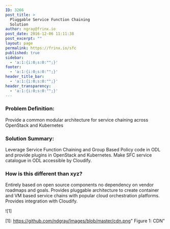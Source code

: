 ```yaml
---
ID: 3266
post_title: >
  Pluggable Service Function Chaining
  Solution
author: ngray@frinx.io
post_date: 2016-12-06 11:11:38
post_excerpt: ""
layout: page
permalink: https://frinx.io/sfc
published: true
sidebar:
  - 'a:1:{i:0;s:0:"";}'
footer:
  - 'a:1:{i:0;s:0:"";}'
header_title_bar:
  - 'a:1:{i:0;s:0:"";}'
header_transparency:
  - 'a:1:{i:0;s:0:"";}'
---
```

### Problem Definition:

Provide a common modular architecture for service chaining across OpenStack and Kubernetes

### Solution Summary:

Leverage Service Function Chaining and Group Based Policy code in ODL and provide plugins in OpenStack and Kubernetes. Make SFC service catalogue in ODL accessible by Cloudify.

### How is this different than xyz?

Entirely based on open source components no dependency on vendor roadmaps and goals. Provides pluggable architecture to create container and VM based service chains with popular cloud orchestration platforms. Provides integration with Cloudify.

![1]

[1]: https://github.com/ndgray/Images/blob/master/cdn.png" Figure 1: CDN"